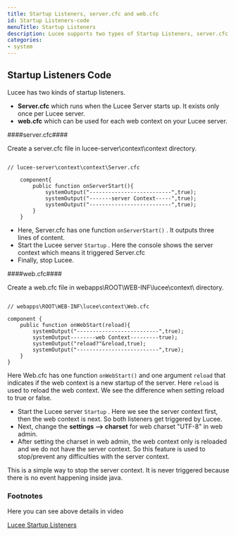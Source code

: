 ```yaml
---
title: Startup Listeners, server.cfc and web.cfc
id: Startup Listeners-code
menuTitle: Startup Listeners
description: Lucee supports two types of Startup Listeners, server.cfc and web.cfc
categories:
- system
---
```

## Startup Listeners Code ##

Lucee has two kinds of startup listeners. 

- **Server.cfc** which runs when the Lucee Server starts up. It exists only once per Lucee server.
- **web.cfc** which can be used for each web context on your Lucee server. 

####server.cfc####

Create a server.cfc file in lucee-server\context\context directory.  

```lucee

// lucee-server\context\context\Server.cfc

	component{
		public function onServerStart(){
			systemOutput("--------------------------",true);
			systemOutput("-------server Context-----",true);
			systemOutput("--------------------------",true);
		}
	}
```

* Here, Server.cfc has one function ``onServerStart()`` . It outputs three lines of content.
* Start the Lucee server ``Startup`` . Here the console shows the server context which means it triggered Server.cfc
* Finally, stop Lucee.

####web.cfc####

Create a web.cfc file in webapps\ROOT\WEB-INF\lucee\context\ directory.  

```lucee

// webapps\ROOT\WEB-INF\lucee\context\Web.cfc

component {
	public function onWebStart(reload){
		systemOutput("--------------------------",true);
		systemOutput--------web Context---------true);
		systemOutput("reload?"&reload,true);
		systemOutput("--------------------------",true);
	}
}
```

Here Web.cfc has one function ``onWebStart()`` and one argument ``reload`` that indicates if the web context is a new startup of the server. Here ``reload`` is used to reload the web context. We see the difference when setting reload to true or false. 

* Start the Lucee server ``Startup`` . Here we see the server context first, then the web context is next. So both listeners get triggered by Lucee.
* Next, change the **settings --> charset** for web charset "UTF-8" in web admin.
* After setting the charset in web admin, the web context only is reloaded and we do not have the server context. So this feature is used to stop/prevent any difficulties with the server context.

This is a simple way to stop the server context. It is never triggered because there is no event happening inside java.

### Footnotes ###

Here you can see above details in video

[Lucee Startup Listeners](https://youtu.be/b1MWLwkKdLE)
